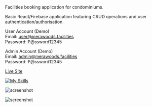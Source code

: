 Facilities booking application for condominiums.

Basic React/Firebase application featuring CRUD operations and user authentication/authorisation.

User Account (Demo)  
Email: user@merawoods.facilities  
Password: P@ssword12345

Admin Account (Demo)  
Email: admin@merawoods.facilities  
Password: P@ssword12345

[Live Site](https://facilities-booker.web.app/)

[![My Skills](https://skillicons.dev/icons?i=react,firebase)](https://skillicons.dev)

![screenshot](https://github.com/obdwinston/facilities-booker/assets/104728656/bad81b86-80f5-460c-8af2-d9d362b76d66)

![screenshot](https://github.com/obdwinston/facilities-booker/assets/104728656/d69b68ab-5e57-45b8-ae2e-90a8d6b328cb)
